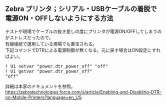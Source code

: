 ## Zebra プリンタ；シリアル・USBケーブルの着脱で電源ON・OFFしないようにする方法

テストや現場でケーブルの抜き差しの度にプリンタが電源ON/OFFしてしまうのがストレスだったので。   
有線接続で運用している現場でも重宝される。  
下記コマンドでDTRによる電源制御が無くなる。元に戻す場合はON設定にすればよい。  
  
  
<pre>
! U1 setvar "power.dtr_power_off" "off"
! U1 getvar "power.dtr_power_off"
"off"
</pre>

 詳細は本家のドキュメントを参照。  
 https://zebratechnologies.force.com/s/article/Enabling-and-Disabling-DTR-on-Mobile-Printers?language=en_US  
 
  
